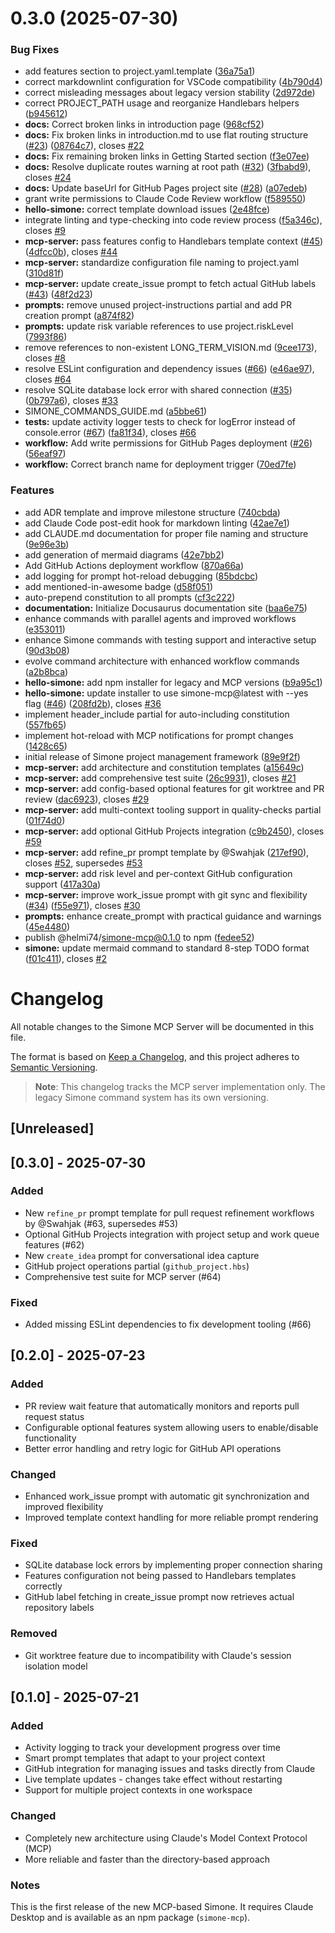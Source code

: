# 0.3.0 (2025-07-30)


### Bug Fixes

* add features section to project.yaml.template ([36a75a1](https://github.com/Helmi/claude-simone/commit/36a75a1b5f2ef19ebe8711aaf5dcf076db5fee9e))
* correct markdownlint configuration for VSCode compatibility ([4b790d4](https://github.com/Helmi/claude-simone/commit/4b790d4e9d809a5c61b9771b02ebb93ffdbfa67f))
* correct misleading messages about legacy version stability ([2d972de](https://github.com/Helmi/claude-simone/commit/2d972de6005e672643612a9c92237148bb0cb233))
* correct PROJECT_PATH usage and reorganize Handlebars helpers ([b945612](https://github.com/Helmi/claude-simone/commit/b945612309584de7460fa867ec1756398dfa43dc))
* **docs:** Correct broken links in introduction page ([968cf52](https://github.com/Helmi/claude-simone/commit/968cf52908bcd58ff909e2566739b619aa727772))
* **docs:** Fix broken links in introduction.md to use flat routing structure ([#23](https://github.com/Helmi/claude-simone/issues/23)) ([08764c7](https://github.com/Helmi/claude-simone/commit/08764c7d2304669aedb5d1b05f0e4d54c3f66eb1)), closes [#22](https://github.com/Helmi/claude-simone/issues/22)
* **docs:** Fix remaining broken links in Getting Started section ([f3e07ee](https://github.com/Helmi/claude-simone/commit/f3e07eed87ca89df899f50aa6f9d3f9193817b5d))
* **docs:** Resolve duplicate routes warning at root path ([#32](https://github.com/Helmi/claude-simone/issues/32)) ([3fbabd9](https://github.com/Helmi/claude-simone/commit/3fbabd910528f57e67393cd0f10b0a792e432319)), closes [#24](https://github.com/Helmi/claude-simone/issues/24)
* **docs:** Update baseUrl for GitHub Pages project site ([#28](https://github.com/Helmi/claude-simone/issues/28)) ([a07edeb](https://github.com/Helmi/claude-simone/commit/a07edeba4ed32a93402f954d0f80bc54d5bc09e6))
* grant write permissions to Claude Code Review workflow ([f589550](https://github.com/Helmi/claude-simone/commit/f58955008541752debb0db0806f3de1576ab8ee5))
* **hello-simone:** correct template download issues ([2e48fce](https://github.com/Helmi/claude-simone/commit/2e48fce3eb9cca07a38472c7499a076da7445327))
* integrate linting and type-checking into code review process ([f5a346c](https://github.com/Helmi/claude-simone/commit/f5a346ca114cd31870f436845490fce3c1122d8e)), closes [#9](https://github.com/Helmi/claude-simone/issues/9)
* **mcp-server:** pass features config to Handlebars template context ([#45](https://github.com/Helmi/claude-simone/issues/45)) ([4dfcc0b](https://github.com/Helmi/claude-simone/commit/4dfcc0b6bdfe4b9109490fdbea7a2be4330772bc)), closes [#44](https://github.com/Helmi/claude-simone/issues/44)
* **mcp-server:** standardize configuration file naming to project.yaml ([310d81f](https://github.com/Helmi/claude-simone/commit/310d81f4254b07ffbea866167d068ec326572258))
* **mcp-server:** update create_issue prompt to fetch actual GitHub labels ([#43](https://github.com/Helmi/claude-simone/issues/43)) ([48f2d23](https://github.com/Helmi/claude-simone/commit/48f2d23025308a4c0898495178ccd36cbf7bfea7))
* **prompts:** remove unused project-instructions partial and add PR creation prompt ([a874f82](https://github.com/Helmi/claude-simone/commit/a874f82d21bf0fd92176f9530d4388ee34767c0f))
* **prompts:** update risk variable references to use project.riskLevel ([7993f86](https://github.com/Helmi/claude-simone/commit/7993f86c6ca0d2440517e3c023a73034a2a35a0b))
* remove references to non-existent LONG_TERM_VISION.md ([9cee173](https://github.com/Helmi/claude-simone/commit/9cee173a55581fe4f89398758549c043b65d0387)), closes [#8](https://github.com/Helmi/claude-simone/issues/8)
* resolve ESLint configuration and dependency issues ([#66](https://github.com/Helmi/claude-simone/issues/66)) ([e46ae97](https://github.com/Helmi/claude-simone/commit/e46ae971c3b2310bf9b7ba90f5d0e4d227be410c)), closes [#64](https://github.com/Helmi/claude-simone/issues/64)
* resolve SQLite database lock error with shared connection ([#35](https://github.com/Helmi/claude-simone/issues/35)) ([0b797a6](https://github.com/Helmi/claude-simone/commit/0b797a66b11973bb384505d7de2861112c8cf6ce)), closes [#33](https://github.com/Helmi/claude-simone/issues/33)
* SIMONE_COMMANDS_GUIDE.md ([a5bbe61](https://github.com/Helmi/claude-simone/commit/a5bbe6176cd690e18a346a41fe3ab5a08201e406))
* **tests:** update activity logger tests to check for logError instead of console.error ([#67](https://github.com/Helmi/claude-simone/issues/67)) ([fa81f34](https://github.com/Helmi/claude-simone/commit/fa81f343d5bccca9ef8503ff658204a6266bbee7)), closes [#66](https://github.com/Helmi/claude-simone/issues/66)
* **workflow:** Add write permissions for GitHub Pages deployment ([#26](https://github.com/Helmi/claude-simone/issues/26)) ([56eaf97](https://github.com/Helmi/claude-simone/commit/56eaf9735751f204f1f4cf1d61fd20ec9624f93b))
* **workflow:** Correct branch name for deployment trigger ([70ed7fe](https://github.com/Helmi/claude-simone/commit/70ed7fef3c08a4c258fb30b570e078121fcfe305))


### Features

* add ADR template and improve milestone structure ([740cbda](https://github.com/Helmi/claude-simone/commit/740cbda0d6260fed9b48363f74406c206e31f718))
* add Claude Code post-edit hook for markdown linting ([42ae7e1](https://github.com/Helmi/claude-simone/commit/42ae7e1866e56f224b2c4a21f54a3e8b9c04de73))
* add CLAUDE.md documentation for proper file naming and structure ([9e96e3b](https://github.com/Helmi/claude-simone/commit/9e96e3b20b0ccb43455e2f2af24ba78d129e9e91))
* add generation of mermaid diagrams ([42e7bb2](https://github.com/Helmi/claude-simone/commit/42e7bb237fe57b3c39589bbb70d26eec6c14e390))
* Add GitHub Actions deployment workflow ([870a66a](https://github.com/Helmi/claude-simone/commit/870a66a1266f67856cd3dc1754129a1a86b57bc4))
* add logging for prompt hot-reload debugging ([85bdcbc](https://github.com/Helmi/claude-simone/commit/85bdcbc62e8d1a761c9896d411c14c7f917e830a))
* add mentioned-in-awesome badge ([d58f051](https://github.com/Helmi/claude-simone/commit/d58f051a36347a39c9fff3329ba97b1e27ab0639))
* auto-prepend constitution to all prompts ([cf3c222](https://github.com/Helmi/claude-simone/commit/cf3c222baf14b94c2d29b0a5a8d8e73e15694fe4))
* **documentation:** Initialize Docusaurus documentation site ([baa6e75](https://github.com/Helmi/claude-simone/commit/baa6e751ddc4b0efd9c3783baa610db744269f8d))
* enhance commands with parallel agents and improved workflows ([e353011](https://github.com/Helmi/claude-simone/commit/e353011f7a87f7fb2963be1949760cf5d20aeee4))
* enhance Simone commands with testing support and interactive setup ([90d3b08](https://github.com/Helmi/claude-simone/commit/90d3b0811990bfa47e64e5c264dfe2ae33239703))
* evolve command architecture with enhanced workflow commands ([a2b8bca](https://github.com/Helmi/claude-simone/commit/a2b8bca3a179bdf8eaf882b48522a9f4543dde91))
* **hello-simone:** add npm installer for legacy and MCP versions ([b9a95c1](https://github.com/Helmi/claude-simone/commit/b9a95c1712cf79cafa30afcbb5b3b0a317402e59))
* **hello-simone:** update installer to use simone-mcp@latest with --yes flag ([#46](https://github.com/Helmi/claude-simone/issues/46)) ([208fd2b](https://github.com/Helmi/claude-simone/commit/208fd2ba4bed56e55526a910a84fd2d8929e5c65)), closes [#36](https://github.com/Helmi/claude-simone/issues/36)
* implement header_include partial for auto-including constitution ([557fb65](https://github.com/Helmi/claude-simone/commit/557fb650ae245f926060439303c5281ed95c61ab))
* implement hot-reload with MCP notifications for prompt changes ([1428c65](https://github.com/Helmi/claude-simone/commit/1428c652fa5aaaacba9a5378eb0727e2a5a660a0))
* initial release of Simone project management framework ([89e9f2f](https://github.com/Helmi/claude-simone/commit/89e9f2f7aa3c0bd06fbb9c08d33d424920f1be14))
* **mcp-server:** add architecture and constitution templates ([a15649c](https://github.com/Helmi/claude-simone/commit/a15649c8c56d4f4d067a20d56163188b30493748))
* **mcp-server:** add comprehensive test suite ([26c9931](https://github.com/Helmi/claude-simone/commit/26c9931f86378601443d9bfadc62c16cda332b65)), closes [#21](https://github.com/Helmi/claude-simone/issues/21)
* **mcp-server:** add config-based optional features for git worktree and PR review ([dac6923](https://github.com/Helmi/claude-simone/commit/dac69231a640819f6fa05ca726a61bfc4a540df1)), closes [#29](https://github.com/Helmi/claude-simone/issues/29)
* **mcp-server:** add multi-context tooling support in quality-checks partial ([01f74d0](https://github.com/Helmi/claude-simone/commit/01f74d0efce6d762b72f36c7a670434d2976b9dc))
* **mcp-server:** add optional GitHub Projects integration ([c9b2450](https://github.com/Helmi/claude-simone/commit/c9b24509823b165e55033b0bd1463f6f7dde49af)), closes [#59](https://github.com/Helmi/claude-simone/issues/59)
* **mcp-server:** add refine_pr prompt template by @Swahjak ([217ef90](https://github.com/Helmi/claude-simone/commit/217ef9084d902ab2c1ce13e1614673e8467627d3)), closes [#52](https://github.com/Helmi/claude-simone/issues/52), supersedes [#53](https://github.com/Helmi/claude-simone/issues/53)
* **mcp-server:** add risk level and per-context GitHub configuration support ([417a30a](https://github.com/Helmi/claude-simone/commit/417a30ac53160092bda19a28f39cd35864fa3c94))
* **mcp-server:** improve work_issue prompt with git sync and flexibility ([#34](https://github.com/Helmi/claude-simone/issues/34)) ([f55e971](https://github.com/Helmi/claude-simone/commit/f55e971f11384a86e1d62d53506ac177870f6b5f)), closes [#30](https://github.com/Helmi/claude-simone/issues/30)
* **prompts:** enhance create_prompt with practical guidance and warnings ([45e4480](https://github.com/Helmi/claude-simone/commit/45e4480584711a8323d901c57631330083e632c8))
* publish @helmi74/simone-mcp@0.1.0 to npm ([fedee52](https://github.com/Helmi/claude-simone/commit/fedee52bcec4a036fc08e66ba594cf1276c1b276))
* **simone:** update mermaid command to standard 8-step TODO format ([f01c411](https://github.com/Helmi/claude-simone/commit/f01c411206787455d3c444022dce94f6bd9d32de)), closes [#2](https://github.com/Helmi/claude-simone/issues/2)



# Changelog

All notable changes to the Simone MCP Server will be documented in this file.

The format is based on [Keep a Changelog](https://keepachangelog.com/en/1.1.0/),
and this project adheres to [Semantic Versioning](https://semver.org/spec/v2.0.0.html).

> **Note**: This changelog tracks the MCP server implementation only. The legacy Simone command system has its own versioning.

## [Unreleased]

## [0.3.0] - 2025-07-30

### Added

- New `refine_pr` prompt template for pull request refinement workflows by @Swahjak (#63, supersedes #53)
- Optional GitHub Projects integration with project setup and work queue features (#62)
- New `create_idea` prompt for conversational idea capture
- GitHub project operations partial (`github_project.hbs`)
- Comprehensive test suite for MCP server (#64)

### Fixed

- Added missing ESLint dependencies to fix development tooling (#66)

## [0.2.0] - 2025-07-23

### Added

- PR review wait feature that automatically monitors and reports pull request status
- Configurable optional features system allowing users to enable/disable functionality
- Better error handling and retry logic for GitHub API operations

### Changed

- Enhanced work_issue prompt with automatic git synchronization and improved flexibility
- Improved template context handling for more reliable prompt rendering

### Fixed

- SQLite database lock errors by implementing proper connection sharing
- Features configuration not being passed to Handlebars templates correctly
- GitHub label fetching in create_issue prompt now retrieves actual repository labels

### Removed

- Git worktree feature due to incompatibility with Claude's session isolation model

## [0.1.0] - 2025-07-21

### Added

- Activity logging to track your development progress over time
- Smart prompt templates that adapt to your project context
- GitHub integration for managing issues and tasks directly from Claude
- Live template updates - changes take effect without restarting
- Support for multiple project contexts in one workspace

### Changed

- Completely new architecture using Claude's Model Context Protocol (MCP)
- More reliable and faster than the directory-based approach

### Notes

This is the first release of the new MCP-based Simone. It requires Claude Desktop and is available as an npm package (`simone-mcp`).
